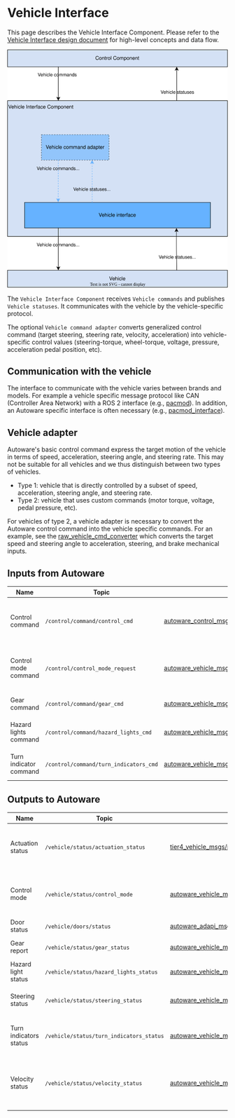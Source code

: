 # Vehicle Interface

This page describes the Vehicle Interface Component. Please refer to the [Vehicle Interface design document](../../autoware-architecture/vehicle/index.md) for high-level concepts and data flow.

![Vehicle interface diagram](images/vehicle-interface.drawio.svg)

The `Vehicle Interface Component` receives `Vehicle commands` and publishes `Vehicle statuses`.
It communicates with the vehicle by the vehicle-specific protocol.

The optional `Vehicle command adapter` converts generalized control command (target steering, steering rate, velocity, acceleration) into vehicle-specific control values (steering-torque, wheel-torque, voltage, pressure, acceleration pedal position, etc).

## Communication with the vehicle

The interface to communicate with the vehicle varies between brands and models.
For example a vehicle specific message protocol like CAN (Controller Area Network) with a ROS 2 interface (e.g., [pacmod](https://github.com/astuff/pacmod3)).
In addition, an Autoware specific interface is often necessary (e.g., [pacmod_interface](https://github.com/tier4/pacmod_interface/tree/main/pacmod_interface)).

## Vehicle adapter

Autoware's basic control command express the target motion of the vehicle in terms of speed, acceleration, steering angle, and steering rate.
This may not be suitable for all vehicles and we thus distinguish between two types of vehicles.

- Type 1: vehicle that is directly controlled by a subset of speed, acceleration, steering angle, and steering rate.
- Type 2: vehicle that uses custom commands (motor torque, voltage, pedal pressure, etc).

For vehicles of type 2,
a vehicle adapter is necessary to convert the Autoware control command into the vehicle specific commands.
For an example, see the [raw_vehicle_cmd_converter](https://autowarefoundation.github.io/autoware.universe/main/vehicle/raw_vehicle_cmd_converter/)
which converts the target speed and steering angle to acceleration, steering, and brake mechanical inputs.

## Inputs from Autoware

| Name                   | Topic                                  | Type                                                                                                                                                                 | Description                                                    |
| ---------------------- | -------------------------------------- | -------------------------------------------------------------------------------------------------------------------------------------------------------------------- | -------------------------------------------------------------- |
| Control command        | `/control/command/control_cmd`         | [autoware_control_msgs/msg/Control](https://github.com/autowarefoundation/autoware_msgs/blob/main/autoware_control_msgs/msg/Control.msg)                             | Target controls of the vehicle (steering angle, velocity, ...) |
| Control mode command   | `/control/control_mode_request`        | [autoware_vehicle_msgs/srv/ControlModeCommand](https://github.com/autowarefoundation/autoware_msgs/blob/main/autoware_vehicle_msgs/srv/ControlModeCommand.srv)       | Request to switch between manual and autonomous driving        |
| Gear command           | `/control/command/gear_cmd`            | [autoware_vehicle_msgs/msg/GearCommand](https://github.com/autowarefoundation/autoware_msgs/blob/main/autoware_vehicle_msgs/msg/GearCommand.msg)                     | Target gear of the vehicle                                     |
| Hazard lights command  | `/control/command/hazard_lights_cmd`   | [autoware_vehicle_msgs/msg/HazardLightsCommand](https://github.com/autowarefoundation/autoware_msgs/blob/main/autoware_vehicle_msgs/msg/HazardLightsCommand.msg)     | Target values of the hazard lights                             |
| Turn indicator command | `/control/command/turn_indicators_cmd` | [autoware_vehicle_msgs/msg/TurnIndicatorsCommand](https://github.com/autowarefoundation/autoware_msgs/blob/main/autoware_vehicle_msgs/msg/TurnIndicatorsCommand.msg) | Target values of the turn signals                              |

## Outputs to Autoware

| Name                   | Topic                                    | Type                                                                                                                                                                | Optional ?                           | Description                                                             |
| ---------------------- |------------------------------------------| ------------------------------------------------------------------------------------------------------------------------------------------------------------------- | ------------------------------------ | ----------------------------------------------------------------------- |
| Actuation status       | `/vehicle/status/actuation_status`       | [tier4_vehicle_msgs/msg/ActuationStatusStamped](https://github.com/tier4/tier4_autoware_msgs/blob/tier4/universe/tier4_vehicle_msgs/msg/ActuationStatusStamped.msg) | Yes (vehicle with mechanical inputs) | Current acceleration, brake, and steer values reported by the vehicle   |
| Control mode           | `/vehicle/status/control_mode`           | [autoware_vehicle_msgs/msg/ControlModeReport](https://github.com/autowarefoundation/autoware_msgs/blob/main/autoware_vehicle_msgs/msg/ControlModeReport.msg)        |                                      | Current control mode (manual, autonomous, ...)                          |
| Door status            | `/vehicle/doors/status`                  | [autoware_adapi_msgs/msg/DoorStatus](https://github.com/autowarefoundation/autoware_adapi_msgs/blob/main/autoware_adapi_v1_msgs/vehicle/msg/DoorStatus.msg)                                 | Yes                                  | Current door status                                                     |
| Gear report            | `/vehicle/status/gear_status`            | [autoware_vehicle_msgs/msg/GearReport](https://github.com/autowarefoundation/autoware_msgs/blob/main/autoware_vehicle_msgs/msg/GearReport.msg)                      |                                      | Current gear of the vehicle                                             |
| Hazard light status    | `/vehicle/status/hazard_lights_status`   | [autoware_vehicle_msgs/msg/HazardLightsReport](https://github.com/autowarefoundation/autoware_msgs/blob/main/autoware_vehicle_msgs/msg/HazardLightsReport.msg)      |                                      | Current hazard lights status                                            |
| Steering status        | `/vehicle/status/steering_status`        | [autoware_vehicle_msgs/msg/SteeringReport](https://github.com/autowarefoundation/autoware_msgs/blob/main/autoware_vehicle_msgs/msg/SteeringReport.msg)              |                                      | Current steering angle of the steering tire                             |
| Turn indicators status | `/vehicle/status/turn_indicators_status` | [autoware_vehicle_msgs/msg/TurnIndicatorsReport](https://github.com/autowarefoundation/autoware_msgs/blob/main/autoware_vehicle_msgs/msg/TurnIndicatorsReport.msg)  |                                      | Current state of the left and right turn indicators                     |
| Velocity status        | `/vehicle/status/velocity_status`        | [autoware_vehicle_msgs/msg/VelocityReport](https://github.com/autowarefoundation/autoware_msgs/blob/main/autoware_vehicle_msgs/msg/VelocityReport.msg)              |                                      | Current velocities of the vehicle (longitudinal, lateral, heading rate) |
